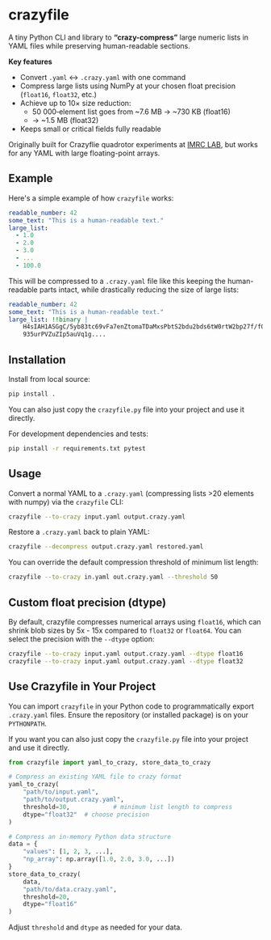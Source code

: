 # crazyfile
A tiny Python CLI and library to **“crazy-compress”** large numeric lists in YAML files while preserving human-readable sections.

**Key features**  
- Convert `.yaml` ↔ `.crazy.yaml` with one command  
- Compress large lists using NumPy at your chosen float precision (`float16`, `float32`, etc.)  
- Achieve up to 10× size reduction:  
    - 50 000‐element list goes from ~7.6 MB → ~730 KB (float16)  
    - → ~1.5 MB (float32)  
- Keeps small or critical fields fully readable

Originally built for Crazyflie quadrotor experiments at [IMRC LAB](https://imrclab.github.io), but works for any YAML with large floating-point arrays.

## Example
Here's a simple example of how `crazyfile` works:
```yaml
readable_number: 42
some_text: "This is a human-readable text."
large_list:
  - 1.0
  - 2.0
  - 3.0
  - ...
  - 100.0
```
This will be compressed to a `.crazy.yaml` file like this keeping the human-readable parts intact, while drastically reducing the size of large lists:

```yaml
readable_number: 42
some_text: "This is a human-readable text."
large_list: !!binary |
    H4sIAH1ASGgC/5yb83tc69vFa7enZtomaTDaMxsPbtS2bdu2bds6tW0rtW2bp27f/f0X3vyUmcy1
    935urPVZuZIp5auVq1g....
```

## Installation
Install from local source:
```bash
pip install .
```
You can also just copy the `crazyfile.py` file into your project and use it directly.

For development dependencies and tests:
```bash
pip install -r requirements.txt pytest
```

## Usage

Convert a normal YAML to a `.crazy.yaml` (compressing lists >20 elements with numpy) via the `crazyfile` CLI:

```bash
crazyfile --to-crazy input.yaml output.crazy.yaml
```

Restore a `.crazy.yaml` back to plain YAML:

```bash
crazyfile --decompress output.crazy.yaml restored.yaml
```

You can override the default compression threshold of minimum list length:

```bash
crazyfile --to-crazy in.yaml out.crazy.yaml --threshold 50
```

## Custom float precision (dtype)

By default, crazyfile compresses numerical arrays using `float16`, which can shrink blob sizes by 5x - 15x compared to `float32` or `float64`. You can select the precision with the `--dtype` option:

```bash
crazyfile --to-crazy input.yaml output.crazy.yaml --dtype float16
crazyfile --to-crazy input.yaml output.crazy.yaml --dtype float32
```

## Use Crazyfile in Your Project

You can import `crazyfile` in your Python code to programmatically export `.crazy.yaml` files. Ensure the repository (or installed package) is on your `PYTHONPATH`. 

If you want you can also just copy the `crazyfile.py` file into your project and use it directly.

```python
from crazyfile import yaml_to_crazy, store_data_to_crazy

# Compress an existing YAML file to crazy format
yaml_to_crazy(
    "path/to/input.yaml",
    "path/to/output.crazy.yaml",
    threshold=30,            # minimum list length to compress
    dtype="float32"  # choose precision
)

# Compress an in-memory Python data structure
data = {
    "values": [1, 2, 3, ...],
    "np_array": np.array([1.0, 2.0, 3.0, ...])
}
store_data_to_crazy(
    data,
    "path/to/data.crazy.yaml",
    threshold=20,
    dtype="float16"
)
```

Adjust `threshold` and `dtype` as needed for your data.